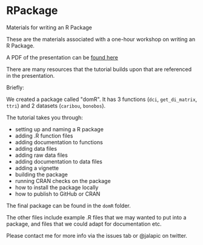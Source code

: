 # RPackage
Materials for writing an R Package

These are the materials associated with a one-hour workshop on writing an R Package. 

A PDF of the presentation can be [found here](https://github.com/jalapic/RPackage/blob/master/Writing%20an%20R%20Package.pdf)

There are many resources that the tutorial builds upon that are referenced in the presentation.


Briefly:

We created a package called "domR".  It has 3 functions (`dci`, `get_di_matrix`, `ttri`) and 2 datasets (`caribou`, `bonobos`). 

The tutorial takes you through:

  - setting up and naming a R package
  - adding .R function files
  - adding documentation to functions
  - adding data files
  - adding raw data files
  - adding documentation to data files
  - adding a vignette
  - building the package
  - running CRAN checks on the package
  - how to install the package locally
  - how to publish to GitHub or CRAN
  
The final package can be found in the `domR` folder.   

The other files include example .R files that we may wanted to put into a package, and files that we could adapt for documentation etc.


Please contact me for more info via the issues tab or @jalapic on twitter.
